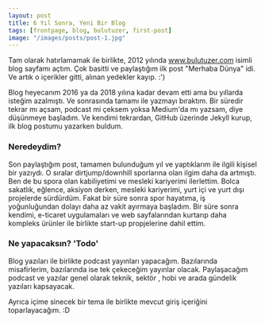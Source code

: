 ```yaml
---
layout: post
title: 6 Yıl Sonra, Yeni Bir Blog
tags: [frontpage, blog, bulutuzer, first-post]
image: "/images/posts/post-1.jpg"
---
```


Tam olarak hatırlamamak ile birlikte, 2012 yılında www.bulutuzer.com isimli blog sayfamı açtım. Çok basitti ve paylaştığım ilk post "Merhaba Dünya" idi. Ve artık o içerikler gitti, alınan yedekler kayıp. :')

Blog heyecanım 2016 ya da 2018 yılına kadar devam etti ama bu yıllarda isteğim azalmıştı. Ve sonrasında tamamı ile yazmayı bıraktım. Bir süredir tekrar mı açsam, podcast mi çeksem yoksa Medium'da mı yazsam, diye düşünmeye başladım. Ve kendimi tekrardan, GitHub üzerinde Jekyll kurup, ilk blog postumu yazarken buldum.

### Neredeydim?

Son paylaştığım post, tamamen bulunduğum yıl ve yaptıklarım ile ilgili kişisel bir yazıydı. O sıralar dirtjump/downhill sporlarına olan ilgim daha da artmıştı. Ben de bu spora olan kabiliyetimi ve mesleki kariyerimi ilerlettim. Bolca sakatlık, eğlence, aksiyon derken, mesleki kariyerimi, yurt içi ve yurt dışı projelerde sürdürdüm. Fakat bir süre sonra spor hayatıma, iş yoğunluğundan dolayı daha az vakit ayırmaya başladım. Bir süre sonra kendimi, e-ticaret uygulamaları ve web sayfalarından kurtarıp daha kompleks ürünler ile birlikte start-up propjelerine dahil ettim.

### Ne yapacaksın? 'Todo'

Blog yazıları ile birlikte podcast yayınları yapacağım. Bazılarında misafirlerim, bazılarında ise tek çekeceğim yayınlar olacak. Paylaşacağım podcast ve yazılar genel olarak teknik, sektör , hobi ve arada gündelik yazıları kapsayacak.

Ayrıca içime sinecek bir tema ile birlikte mevcut giriş içeriğini toparlayacağım. :D
